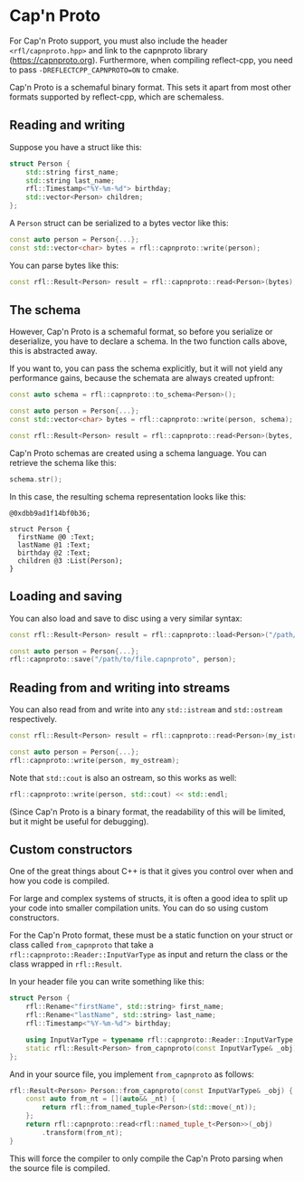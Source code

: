 # Cap'n Proto 

For Cap'n Proto support, you must also include the header `<rfl/capnproto.hpp>` and link to the capnproto library (https://capnproto.org).
Furthermore, when compiling reflect-cpp, you need to pass `-DREFLECTCPP_CAPNPROTO=ON` to cmake.

Cap'n Proto is a schemaful binary format. This sets it apart from most other formats supported by reflect-cpp, which are schemaless.

## Reading and writing

Suppose you have a struct like this:

```cpp
struct Person {
    std::string first_name;
    std::string last_name;
    rfl::Timestamp<"%Y-%m-%d"> birthday;
    std::vector<Person> children;
};
```

A `Person` struct can be serialized to a bytes vector like this:

```cpp
const auto person = Person{...};
const std::vector<char> bytes = rfl::capnproto::write(person);
```

You can parse bytes like this:

```cpp
const rfl::Result<Person> result = rfl::capnproto::read<Person>(bytes);
```

## The schema

However, Cap'n Proto is a schemaful format, so before you serialize or
deserialize, you have to declare a schema. In the two function calls
above, this is abstracted away.

If you want to, you can pass the schema explicitly, but it will not
yield any performance gains, because the schemata are always created
upfront:

```cpp
const auto schema = rfl::capnproto::to_schema<Person>();

const auto person = Person{...};
const std::vector<char> bytes = rfl::capnproto::write(person, schema);

const rfl::Result<Person> result = rfl::capnproto::read<Person>(bytes, schema);
```

Cap'n Proto schemas are created using a schema language. You can
retrieve the schema like this:

```cpp
schema.str();
```

In this case, the resulting schema representation looks like this:

```
@0xdbb9ad1f14bf0b36;

struct Person {
  firstName @0 :Text;
  lastName @1 :Text;
  birthday @2 :Text;
  children @3 :List(Person);
}
```

## Loading and saving

You can also load and save to disc using a very similar syntax:

```cpp
const rfl::Result<Person> result = rfl::capnproto::load<Person>("/path/to/file.capnproto");

const auto person = Person{...};
rfl::capnproto::save("/path/to/file.capnproto", person);
```

## Reading from and writing into streams

You can also read from and write into any `std::istream` and `std::ostream` respectively.

```cpp
const rfl::Result<Person> result = rfl::capnproto::read<Person>(my_istream);

const auto person = Person{...};
rfl::capnproto::write(person, my_ostream);
```

Note that `std::cout` is also an ostream, so this works as well:

```cpp
rfl::capnproto::write(person, std::cout) << std::endl;
```

(Since Cap'n Proto is a binary format, the readability of this will be limited, but it might be useful for debugging).

## Custom constructors

One of the great things about C++ is that it gives you control over
when and how you code is compiled.

For large and complex systems of structs, it is often a good idea to split up
your code into smaller compilation units. You can do so using custom constructors.

For the Cap'n Proto format, these must be a static function on your struct or class called
`from_capnproto` that take a `rfl::capnproto::Reader::InputVarType` as input and return
the class or the class wrapped in `rfl::Result`.

In your header file you can write something like this:

```cpp
struct Person {
    rfl::Rename<"firstName", std::string> first_name;
    rfl::Rename<"lastName", std::string> last_name;
    rfl::Timestamp<"%Y-%m-%d"> birthday;

    using InputVarType = typename rfl::capnproto::Reader::InputVarType;
    static rfl::Result<Person> from_capnproto(const InputVarType& _obj);
};
```

And in your source file, you implement `from_capnproto` as follows:

```cpp
rfl::Result<Person> Person::from_capnproto(const InputVarType& _obj) {
    const auto from_nt = [](auto&& _nt) {
        return rfl::from_named_tuple<Person>(std::move(_nt));
    };
    return rfl::capnproto::read<rfl::named_tuple_t<Person>>(_obj)
        .transform(from_nt);
}
```

This will force the compiler to only compile the Cap'n Proto parsing when the source file is compiled.
